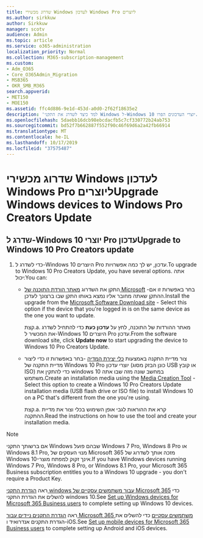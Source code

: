 ```yaml
---
title: שדרוג מכשירי Windows לעדכון Windows Pro ליוצרים
ms.author: sirkkuw
author: Sirkkuw
manager: scotv
audience: Admin
ms.topic: article
ms.service: o365-administration
localization_priority: Normal
ms.collection: M365-subscription-management
ms.custom:
- Adm_O365
- Core_O365Admin_Migration
- MSB365
- OKR_SMB_M365
search.appverid:
- MET150
- MOE150
ms.assetid: ffc4d886-9e1d-453d-a0d0-2f62f18635e2
description: 'למד כיצד לשדרג את התקני Windows ל-Windows 10 יוצרי העדכונים הפרו. '
ms.openlocfilehash: 5daebb16dcb98ebcdacfb5c7cf330772b24ab753
ms.sourcegitcommit: bd52f7b662887f552f90c46f69d6a2a42fb66914
ms.translationtype: MT
ms.contentlocale: he-IL
ms.lasthandoff: 10/17/2019
ms.locfileid: "37575487"
---
```

# <a name="upgrade-windows-devices-to-windows-pro-creators-update"></a><span data-ttu-id="da6d5-103">שדרוג מכשירי Windows לעדכון Windows Pro ליוצרים</span><span class="sxs-lookup"><span data-stu-id="da6d5-103">Upgrade Windows devices to Windows Pro Creators Update</span></span>

## <a name="upgrade-to-windows-10-pro-creators-update"></a><span data-ttu-id="da6d5-104">שדרג ל-Windows 10 יוצרי Pro עדכון</span><span class="sxs-lookup"><span data-stu-id="da6d5-104">Upgrade to Windows 10 Pro Creators update</span></span>
  
1. <span data-ttu-id="da6d5-105">כדי לשדרג ל-Windows 10 היוצרים Pro עדכון, יש לך כמה אפשרויות.</span><span class="sxs-lookup"><span data-stu-id="da6d5-105">To upgrade to Windows 10 Pro Creators Update, you have several options.</span></span> <span data-ttu-id="da6d5-106">אתה יכול:</span><span class="sxs-lookup"><span data-stu-id="da6d5-106">You can:</span></span>
    
    - <span data-ttu-id="da6d5-107">התקן את השדרוג [מאתר הורדת התוכנה של Microsoft](https://go.microsoft.com/fwlink/?LinkID=836951 ) -בחר באפשרות זו אם ההתקן שאתה מחובר אליו נמצא באותו התקן שבו ברצונך לעדכן.</span><span class="sxs-lookup"><span data-stu-id="da6d5-107">Install the upgrade from the [Microsoft Software Download site](https://go.microsoft.com/fwlink/?LinkID=836951 ) - Select this option if the device that you're logged in is on the same device as the one you want to update.</span></span>
    
      <span data-ttu-id="da6d5-108">קצת.</span><span class="sxs-lookup"><span data-stu-id="da6d5-108">a.</span></span> <span data-ttu-id="da6d5-109">מאתר ההורדות של התוכנה, לחץ על **עדכון כעת** כדי להתחיל לשדרג את המכשיר ל-Windows 10 היוצרים Pro עדכון.</span><span class="sxs-lookup"><span data-stu-id="da6d5-109">From the software download site, click **Update now** to start upgrading the device to Windows 10 Pro Creators Update.</span></span> 
    
     - <span data-ttu-id="da6d5-110">צור מדיית התקנה באמצעות [כלי יצירת המדיה](https://go.microsoft.com/fwlink/?LinkID=836960) -בחר באפשרות זו כדי ליצור מדיית התקנה של Windows 10 Pro יוצרי עדכון (כונן הבזק מסוג USB או קובץ ISO) כדי להתקין את windows 10 במחשב שונה מזה שבו אתה משתמש.</span><span class="sxs-lookup"><span data-stu-id="da6d5-110">Create an installation media using the [Media Creation Tool](https://go.microsoft.com/fwlink/?LinkID=836960) - Select this option to create a Windows 10 Pro Creators Update installation media (USB flash drive or ISO file) to install Windows 10 on a PC that's different from the one you're using.</span></span>
    
        <span data-ttu-id="da6d5-111">קצת.</span><span class="sxs-lookup"><span data-stu-id="da6d5-111">a.</span></span> <span data-ttu-id="da6d5-112">קרא את ההוראות לגבי אופן השימוש בכלי וצור את מדיית ההתקנה.</span><span class="sxs-lookup"><span data-stu-id="da6d5-112">Read the instructions on how to use the tool and create your installation media.</span></span> 

> [!Note]
> <span data-ttu-id="da6d5-113">אם ברשותך התקני Windows שבהם פועל Windows 7 Pro, Windows 8 Pro או Windows 8.1 Pro, מנוי העסקים של Microsoft 365 מזכה אותך לשדרוג של Windows 10-אינך זקוק למפתח מוצר.</span><span class="sxs-lookup"><span data-stu-id="da6d5-113">If you have Windows devices running Windows 7 Pro, Windows 8 Pro, or Windows 8.1 Pro, your Microsoft 365 Business subscription entitles you to a Windows 10 upgrade - you don't require a Product Key.</span></span>
    
<span data-ttu-id="da6d5-114">ראה [הגדרת התקני windows עבור משתמשים עסקיים של Microsoft 365](set-up-windows-devices.md) כדי להשלים את הגדרת התקני windows 10.</span><span class="sxs-lookup"><span data-stu-id="da6d5-114">See [Set up Windows devices for Microsoft 365 Business users](set-up-windows-devices.md) to complete setting up Windows 10 devices.</span></span> 
  
<span data-ttu-id="da6d5-115">ראה [הגדרת התקנים ניידים עבור Microsoft 365 משתמשים עסקיים](set-up-mobile-devices.md) כדי להשלים את הגדרת התקנים אנדרואיד ו-iOS.</span><span class="sxs-lookup"><span data-stu-id="da6d5-115">See [Set up mobile devices for Microsoft 365 Business users](set-up-mobile-devices.md) to complete setting up Android and iOS devices.</span></span> 
  
